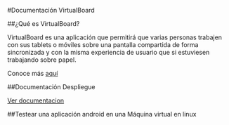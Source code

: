 #Documentación VirtualBoard



##¿Qué es VirtualBoard?



VirtualBoard es una aplicación que permitirá que varias personas trabajen con sus tablets o móviles sobre una pantalla compartida de forma sincronizada y con la misma experiencia de usuario que si estuviesen trabajando sobre papel.



Conoce más [aquí](https://github.com/IV-2014/VirtualBoard/blob/master/README.md)



##Documentación Despliegue



[Ver documentacion](https://github.com/IV-2014/VirtualBoard/blob/master/ServerConfiguration/DocumentacionDespliegue.md)

##Testear una aplicación android en una Máquina virtual en linux